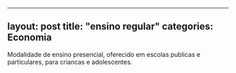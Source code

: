 
---
layout: post
title: "ensino regular"
categories: Economia
---
Modalidade de ensino presencial, oferecido em escolas publicas e particulares, para criancas e adolescentes.

